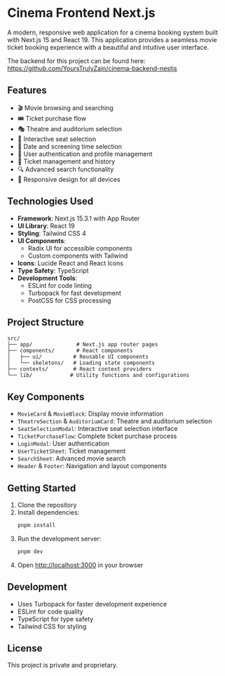 # Cinema Frontend Next.js

A modern, responsive web application for a cinema booking system built with Next.js 15 and React 19. This application provides a seamless movie ticket booking experience with a beautiful and intuitive user interface.

The backend for this project can be found here: https://github.com/YoursTrulyZain/cinema-backend-nestjs

## Features

- 🎬 Movie browsing and searching
- 🎟️ Ticket purchase flow
- 🎭 Theatre and auditorium selection
- 💺 Interactive seat selection
- 📅 Date and screening time selection
- 👤 User authentication and profile management
- 🎫 Ticket management and history
- 🔍 Advanced search functionality
- 📱 Responsive design for all devices

## Technologies Used

- **Framework**: Next.js 15.3.1 with App Router
- **UI Library**: React 19
- **Styling**: Tailwind CSS 4
- **UI Components**:
  - Radix UI for accessible components
  - Custom components with Tailwind
- **Icons**: Lucide React and React Icons
- **Type Safety**: TypeScript
- **Development Tools**:
  - ESLint for code linting
  - Turbopack for fast development
  - PostCSS for CSS processing

## Project Structure

```
src/
├── app/              # Next.js app router pages
├── components/       # React components
│   ├── ui/          # Reusable UI components
│   └── skeletons/   # Loading state components
├── contexts/        # React context providers
└── lib/            # Utility functions and configurations
```

## Key Components

- `MovieCard` & `MovieBlock`: Display movie information
- `TheatreSection` & `AuditoriumCard`: Theatre and auditorium selection
- `SeatSelectionModal`: Interactive seat selection interface
- `TicketPurchaseFlow`: Complete ticket purchase process
- `LoginModal`: User authentication
- `UserTicketSheet`: Ticket management
- `SearchSheet`: Advanced movie search
- `Header` & `Footer`: Navigation and layout components

## Getting Started

1. Clone the repository
2. Install dependencies:
   ```bash
   pnpm install
   ```
3. Run the development server:
   ```bash
   pnpm dev
   ```
4. Open [http://localhost:3000](http://localhost:3000) in your browser

## Development

- Uses Turbopack for faster development experience
- ESLint for code quality
- TypeScript for type safety
- Tailwind CSS for styling

## License

This project is private and proprietary.

